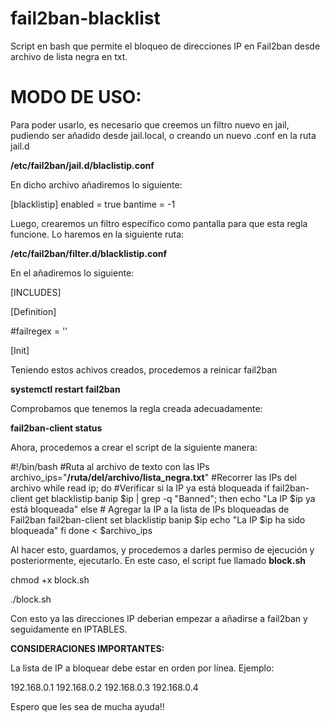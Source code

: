 # fail2ban-blacklist
Script en bash que permite el bloqueo de direcciones IP en Fail2ban desde archivo de lista negra en txt.

# MODO DE USO:

Para poder usarlo, es necesario que creemos un filtro nuevo en jail, pudiendo ser añadido desde jail.local, o creando un nuevo .conf en la ruta jail.d

**/etc/fail2ban/jail.d/blaclistip.conf**

En dicho archivo añadiremos lo siguiente:

[blacklistip]
enabled = true
bantime = -1

Luego, crearemos un filtro específico como pantalla para que esta regla funcione. Lo haremos en la siguiente ruta:

**/etc/fail2ban/filter.d/blacklistip.conf**

En el añadiremos lo siguiente:

[INCLUDES]

[Definition]

#failregex = ''

[Init]

Teniendo estos achivos creados, procedemos a reinicar fail2ban

**systemctl restart fail2ban**

Comprobamos que tenemos la regla creada adecuadamente:

**fail2ban-client status**

Ahora, procedemos a crear el script de la siguiente manera:

#!/bin/bash
#Ruta al archivo de texto con las IPs
archivo_ips="**/ruta/del/archivo/lista_negra.txt**"
#Recorrer las IPs del archivo
while read ip; do
  #Verificar si la IP ya está bloqueada
  if fail2ban-client get blacklistip banip $ip | grep -q "Banned"; then
    echo "La IP $ip ya está bloqueada"
  else
    # Agregar la IP a la lista de IPs bloqueadas de Fail2ban
    fail2ban-client set blacklistip banip $ip
    echo "La IP $ip ha sido bloqueada"
  fi
done < $archivo_ips

Al hacer esto, guardamos, y procedemos a darles permiso de ejecución y posteriormente, ejecutarlo. En este caso, el script fue llamado **block.sh**

chmod +x block.sh

./block.sh

Con esto ya las direcciones IP deberian empezar a añadirse a fail2ban y seguidamente en IPTABLES.

**CONSIDERACIONES IMPORTANTES:**

La lista de IP a bloquear debe estar en orden por línea. Ejemplo:

192.168.0.1
192.168.0.2
192.168.0.3
192.168.0.4

Espero que les sea de mucha ayuda!!
